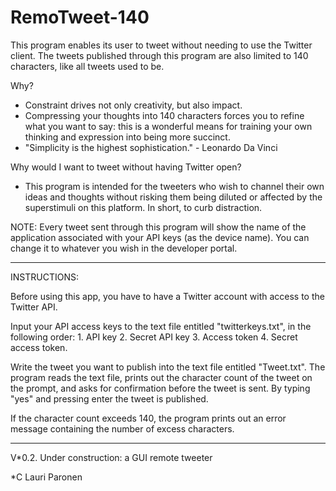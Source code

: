 # RemoTweet-140

This program enables its user to tweet without needing to use the Twitter client.
The tweets published through this program are also limited to 140 characters, like all tweets used to be.

Why? 
- Constraint drives not only creativity, but also impact. 
- Compressing your thoughts into 140 characters forces you to refine what you want to say:
  this is a wonderful means for training your own thinking and expression into being more succinct.
- "Simplicity is the highest sophistication." - Leonardo Da Vinci

Why would I want to tweet without having Twitter open?
- This program is intended for the tweeters who wish to channel their own ideas and thoughts without risking them being
  diluted or affected by the superstimuli on this platform. In short, to curb distraction.

NOTE: Every tweet sent through this program will show the name of the application associated with your API keys (as the device name). 
You can change it to whatever you wish in the developer portal.

******************************************************************************

INSTRUCTIONS:

Before using this app, you have to have a Twitter account with access to the Twitter API.

Input your API access keys to the text file entitled "twitterkeys.txt", in the following order:
	1. API key
	2. Secret API key
	3. Access token
	4. Secret access token.

Write the tweet you want to publish into the text file entitled "Tweet.txt".
The program reads the text file, prints out the character count of the tweet on the prompt, and asks for confirmation before the tweet is sent. 
By typing "yes" and pressing enter the tweet is published.
 
If the character count exceeds 140, the program prints out an error message
containing the number of excess characters.

******************************************************************************

V*0.2.
Under construction: a GUI remote tweeter

*C Lauri Paronen

